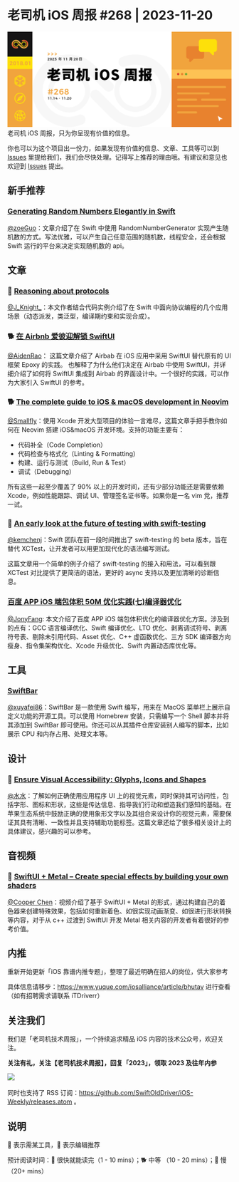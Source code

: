 # 老司机 iOS 周报 #268 | 2023-11-20

![ios-weekly](https://github.com/SwiftOldDriver/iOS-Weekly/blob/master/assets/weekly-header/268.jpg?raw=true)
老司机 iOS 周报，只为你呈现有价值的信息。

你也可以为这个项目出一份力，如果发现有价值的信息、文章、工具等可以到 [Issues](https://github.com/SwiftOldDriver/iOS-Weekly/issues) 里提给我们，我们会尽快处理。记得写上推荐的理由哦。有建议和意见也欢迎到 [Issues](https://github.com/SwiftOldDriver/iOS-Weekly/issues) 提出。

## 新手推荐

###  [Generating Random Numbers Elegantly in Swift ](https://www.swiftjectivec.com/swift-randomnumbergenerator/)

[@zoeGuo](https://github.com/zoeGuo)：文章介绍了在 Swift 中使用 RandomNumberGenerator 实现产生随机数的方式。写法优雅，可以产生自己任意范围的随机数，线程安全，还会根据 Swift 运行的平台来决定实现随机数的 api。

## 文章

### 🐎 [Reasoning about protocols](https://www.swiftindepth.com/articles/reasoning-about-protocols/)

[@J_Knight_](https://github.com/knightsj)：本文作者结合代码实例介绍了在 Swift 中面向协议编程的几个应用场景（动态派发，类泛型，编译期约束和实现合成）。

### 🐕 [在 Airbnb 爱彼迎解锁 SwiftUI](https://mp.weixin.qq.com/s/AokW7NZvjBT76iaRnEnsOA)

[@AidenRao](https://weibo.com/AidenRao)： 这篇文章介绍了 Airbab 在 iOS 应用中采用 SwiftUI 替代原有的 UI 框架 Epoxy 的实践。 也解释了为什么他们决定在 Airbab 中使用 SwiftUI，并详细介绍了如何将 SwiftUI 集成到 Airbab 的界面设计中。一个很好的实践，可以作为大家引入 SwiftUI 的参考。

### 🐕 [The complete guide to iOS & macOS development in Neovim](https://wojciechkulik.pl/ios/the-complete-guide-to-ios-macos-development-in-neovim)

[@Smallfly](https://github.com/iostalks)：使用 Xcode 开发大型项目的体验一言难尽，这篇文章手把手教你如何在 Neovim 搭建 iOS&macOS 开发环境。支持的功能主要有：
- 代码补全（Code Completion）
- 代码检查与格式化（Linting & Formatting）
- 构建、运行与测试（Build, Run & Test）
- 调试（Debugging）

所有这些一起至少覆盖了 90% 以上的开发时间，还有少部分功能还是需要依赖 Xcode，例如性能跟踪、调试 UI、管理签名证书等。如果你是一名 vim 党，推荐一试。

### 🐎 [An early look at the future of testing with swift-testing](https://www.polpiella.dev/swift-testing/)

[@kemchenj](https://kemchenj.github.io/)：Swift 团队在前一段时间推出了 swift-testing 的 beta 版本，旨在替代 XCTest，让开发者可以用更加现代化的语法编写测试。

这篇文章用一个简单的例子介绍了 swift-testing 的接入和用法，可以看到跟 XCTest 对比提供了更简洁的语法，更好的 async 支持以及更加清晰的诊断信息。

### [百度 APP iOS 端包体积 50M 优化实践(七)编译器优化](https://mp.weixin.qq.com/s/fmiccOgRx9_wopX9QmZiEA)

[@JonyFang](https://github.com/JonyFang): 本文介绍了百度 APP iOS 端包体积优化的编译器优化方案。涉及到的点有：GCC 语言编译优化、Swift 编译优化、LTO 优化、剥离调试符号、剥离符号表、剔除未引用代码、Asset 优化、C++ 虚函数优化、三方 SDK 编译器方向瘦身、指令集架构优化、Xcode 升级优化、Swift 内置动态库优化等。

## 工具

### [SwiftBar](https://github.com/swiftbar/SwiftBar)

[@xuyafei86](https://github.com/xiaofei86)：SwiftBar 是一款使用 Swift 编写，用来在 MacOS 菜单栏上展示自定义功能的开源工具。可以使用 Homebrew 安装，只需编写一个 Shell 脚本并将其添加到 SwiftBar 即可使用。你还可以从其插件仓库安装别人编写的脚本，比如展示 CPU 和内存占用、处理文本等。

## 设计

### 🐎 [Ensure Visual Accessibility: Glyphs, Icons and Shapes](https://www.createwithswift.com/ensure-visual-accessibility-glyphs-icons-and-symbols/)

[@水水](https://www.xuyanlan.com/)：了解如何正确使用应用程序 UI 上的视觉元素，同时保持其可访问性，包括字形、图标和形状，这些是传达信息、指导我们行动和塑造我们感知的基础。在苹果生态系统中鼓励正确的使用象形文字以及其组合来设计你的视觉元素，需要保证其具有清晰、一致性并且支持辅助功能标签。这篇文章还给了很多相关设计上的具体建议，感兴趣的可以参考。

## 音视频

### 🐢 [SwiftUI + Metal – Create special effects by building your own shaders](https://www.youtube.com/watch?v=EgzWwgRpUuw)

[@Cooper Chen](https://github.com/cjlcooper)：视频介绍了基于 SwiftUI + Metal 的形式，通过构建自己的着色器来创建特殊效果，包括如何重新着色、如很实现动画渐变、如很进行形状转换等内容，对于从 c++ 过渡到 SwiftUI 开发 Metal 相关内容的开发者有着很好的参考价值。

## 内推

重新开始更新「iOS 靠谱内推专题」，整理了最近明确在招人的岗位，供大家参考

具体信息请移步：https://www.yuque.com/iosalliance/article/bhutav 进行查看（如有招聘需求请联系 iTDriverr）

## 关注我们

我们是「老司机技术周报」，一个持续追求精品 iOS 内容的技术公众号，欢迎关注。

**关注有礼，关注【老司机技术周报】，回复「2023」，领取 2023 及往年内参**

![](https://github.com/SwiftOldDriver/iOS-Weekly/blob/master/assets/qrcode_for_wechat.jpg?raw=true)

同时也支持了 RSS 订阅：https://github.com/SwiftOldDriver/iOS-Weekly/releases.atom 。

## 说明

🚧 表示需某工具，🌟 表示编辑推荐

预计阅读时间：🐎 很快就能读完（1 - 10 mins）；🐕 中等 （10 - 20 mins）；🐢 慢（20+ mins）
